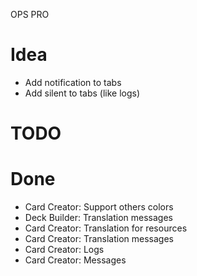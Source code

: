 OPS PRO

# Idea
- Add notification to tabs
- Add silent to tabs (like logs)

# TODO

# Done
- Card Creator: Support others colors
- Deck Builder: Translation messages
- Card Creator: Translation for resources
- Card Creator: Translation messages
- Card Creator: Logs
- Card Creator: Messages